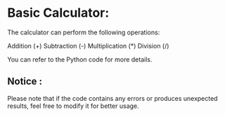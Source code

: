 # Basic Calculator:
The calculator can perform the following operations:

Addition (+)
Subtraction (-)
Multiplication (*)
Division (/)

You can refer to the Python code for more details. 
## Notice :
Please note that if the code contains any errors or produces unexpected results, feel free to modify it for better usage.
